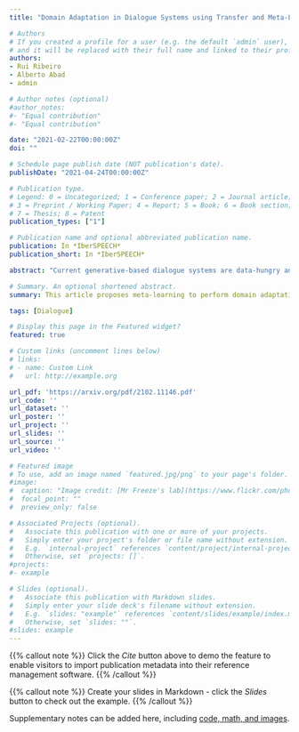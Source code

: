 ```yaml
---
title: "Domain Adaptation in Dialogue Systems using Transfer and Meta-Learning"

# Authors
# If you created a profile for a user (e.g. the default `admin` user), write the username (folder name) here
# and it will be replaced with their full name and linked to their profile.
authors:
- Rui Ribeiro
- Alberto Abad
- admin

# Author notes (optional)
#author_notes:
#- "Equal contribution"
#- "Equal contribution"

date: "2021-02-22T00:00:00Z"
doi: ""

# Schedule page publish date (NOT publication's date).
publishDate: "2021-04-24T00:00:00Z"

# Publication type.
# Legend: 0 = Uncategorized; 1 = Conference paper; 2 = Journal article;
# 3 = Preprint / Working Paper; 4 = Report; 5 = Book; 6 = Book section;
# 7 = Thesis; 8 = Patent
publication_types: ["1"]

# Publication name and optional abbreviated publication name.
publication: In *IberSPEECH*
publication_short: In *IberSPEECH*

abstract: "Current generative-based dialogue systems are data-hungry and fail to adapt to new unseen domains when only a small amount of target data is available. Additionally, in real-world applications, most domains are underrepresented, so there is a need to create a system capable of generalizing to these domains using minimal data. In this paper, we propose a method that adapts to unseen domains by combining both transfer and meta-learning (DATML). DATML improves the previous state-of-the-art dialogue model, DiKTNet, by introducing a different learning technique: meta-learning. We use Reptile, a first-order optimization-based meta-learning algorithm as our improved training method. We evaluated our model on the MultiWOZ dataset and outperformed DiKTNet in both BLEU and Entity F1 scores when the same amount of data is available"

# Summary. An optional shortened abstract.
summary: This article proposes meta-learning to perform domain adaptation in dialogue systems.

tags: [Dialogue]

# Display this page in the Featured widget?
featured: true

# Custom links (uncomment lines below)
# links:
# - name: Custom Link
#   url: http://example.org

url_pdf: 'https://arxiv.org/pdf/2102.11146.pdf'
url_code: ''
url_dataset: ''
url_poster: ''
url_project: ''
url_slides: ''
url_source: ''
url_video: ''

# Featured image
# To use, add an image named `featured.jpg/png` to your page's folder.
#image:
#  caption: "Image credit: [Mr Freeze's lab](https://www.flickr.com/photos/9842867@N04/8560981360)"
#  focal_point: ""
#  preview_only: false

# Associated Projects (optional).
#   Associate this publication with one or more of your projects.
#   Simply enter your project's folder or file name without extension.
#   E.g. `internal-project` references `content/project/internal-project/index.md`.
#   Otherwise, set `projects: []`.
#projects:
#- example

# Slides (optional).
#   Associate this publication with Markdown slides.
#   Simply enter your slide deck's filename without extension.
#   E.g. `slides: "example"` references `content/slides/example/index.md`.
#   Otherwise, set `slides: ""`.
#slides: example
---
```


{{% callout note %}}
Click the *Cite* button above to demo the feature to enable visitors to import publication metadata into their reference management software.
{{% /callout %}}

{{% callout note %}}
Create your slides in Markdown - click the *Slides* button to check out the example.
{{% /callout %}}

Supplementary notes can be added here, including [code, math, and images](https://wowchemy.com/docs/writing-markdown-latex/).
